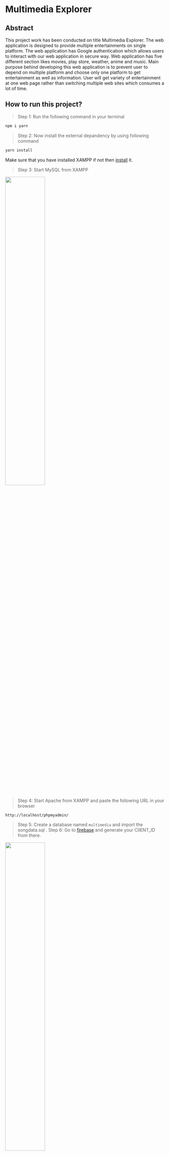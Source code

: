 # Multimedia Explorer

## Abstract

This project work has been conducted on title Multimedia Explorer. The web application is designed to provide multiple entertainments on single platform. The web application has Google authentication which allows users to interact with our web application in secure way. Web application has five different section likes movies, play store, weather, anime and music. Main purpose behind developing this web application is to prevent user to depend on multiple platform and choose only one platform to get entertainment as well as information. User will get variety of entertainment at one web page rather than switching multiple web sites which consumes a lot of time.

## How to run this project?

> Step 1: Run the following command in your terminal

```bash
npm i yarn
```

> Step 2: Now install the external depandency by using following command

```bash
yarn install
```

Make sure that you have installed XAMPP if not then [install](https://www.apachefriends.org/download.html) it.

> Step 3: Start MySQL from XAMPP

<img src="https://cdn.discordapp.com/attachments/960919309075509278/974629456201265202/Screenshot_2022-05-13_162758.png" align="center" width="50%">


> Step 4: Start Apache from XAMPP and paste the following URL in your browser

```bash
http://localhost/phpmyadmin/
```

> Step 5: Create a database named `multimedia` and import the songdata.sql
.
> Step 6: Go to [firebase](https://console.firebase.google.com/) and generate your ClIENT_ID from there.

<img src="https://cdn.discordapp.com/attachments/960919309075509278/974639482575921172/Screenshot_2022-05-13_171814.png" width="50%">

> Step 7: Replace the client id in login.ejs and login.js folders checkAuth.js
.
> Step 8: Go to [razorpay](https://dashboard.razorpay.com/app/keys) and get token and id from there and paste it on .env named file.

.
> Step 9: Run the following command to start the project

```bash
yarn start
```

> Step 10: Paste the following url into your browser

```text
http:localhost:8000
```

**Project Info: [Download](https://cdn.discordapp.com/attachments/960919309075509278/974636195285991444/Multimedia.pptx)**

## Preview:

<img src="https://cdn.discordapp.com/attachments/960919309075509278/974633933369143306/Screenshot_95.png" align="center" width="50%">

<img src="https://cdn.discordapp.com/attachments/960919309075509278/974633933683712070/Screenshot_96.png" align="center" width="50%">

<img src="https://cdn.discordapp.com/attachments/960919309075509278/974633934036017152/Screenshot_97.png" align="center" width="50%">

<img src="https://cdn.discordapp.com/attachments/960919309075509278/974633935348830258/Screenshot_101.png" align="center" width="50%">
